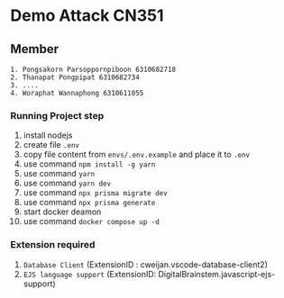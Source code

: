 # Demo Attack CN351

## Member
```
1. Pongsakorn Parsoppornpiboon 6310682718
2. Thanapat Pongpipat 6310682734
3. ....
4. Woraphat Wannaphong 6310611055
```


### Running Project step
1. install nodejs
2. create file `.env`
3. copy file content from `envs/.env.example` and place it to `.env`
4. use command `npm install -g yarn`
5. use command `yarn`
6. use command `yarn dev`
7. use command `npx prisma migrate dev`
8. use command `npx prisma generate`
9. start docker deamon
10. use command `docker compose up -d`


### Extension required
1. `Database Client` (ExtensionID : cweijan.vscode-database-client2)
2. `EJS language support` (ExtensionID: DigitalBrainstem.javascript-ejs-support)
